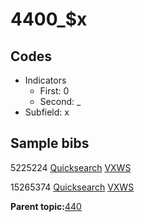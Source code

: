 # 4400\_$x

## Codes

-   Indicators
    -   First: 0
    -   Second: \_
-   Subfield: x

## Sample bibs

5225224 [Quicksearch](https://search.library.yale.edu/catalog/5225224) [VXWS](http://prodorbis.library.yale.edu:7014/vxws/GetHoldingsService?bibId=5225224)

15265374 [Quicksearch](https://search.library.yale.edu/catalog/15265374) [VXWS](http://prodorbis.library.yale.edu:7014/vxws/GetHoldingsService?bibId=15265374)

**Parent topic:**[440](../../tags/440/440.md)

